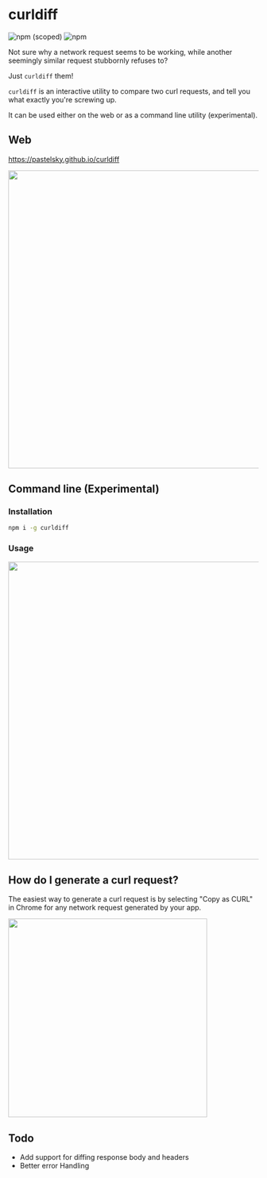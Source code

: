 # curldiff

![npm (scoped)](https://img.shields.io/npm/v/curldiff.svg)
![npm](https://img.shields.io/npm/l/curldiff.svg)

Not sure why a network request seems to be working, while another seemingly similar request stubbornly refuses to? 

Just `curldiff` them!

`curldiff` is an interactive utility to compare two curl requests, and tell you what exactly you're screwing up.

It can be used either on the web or as a command line utility (experimental).

## Web
https://pastelsky.github.io/curldiff

<img width="600" src="https://raw.githubusercontent.com/pastelsky/curldiff/master/www/public/curldiff-web.png" />

## Command line (Experimental)

### Installation
```bash
npm i -g curldiff
```

### Usage 
<img width="600" src="https://raw.githubusercontent.com/pastelsky/curldiff/master/www/public/curldiff-cli.png" />

## How do I generate a curl request?
The easiest way to generate a curl request is by selecting "Copy as CURL" in Chrome
for any network request generated by your app.

<img width="400" src="https://raw.githubusercontent.com/pastelsky/curldiff/master/www/public/copy-as-curl.png" />

## Todo
- Add support for diffing response body and headers
- Better error Handling

